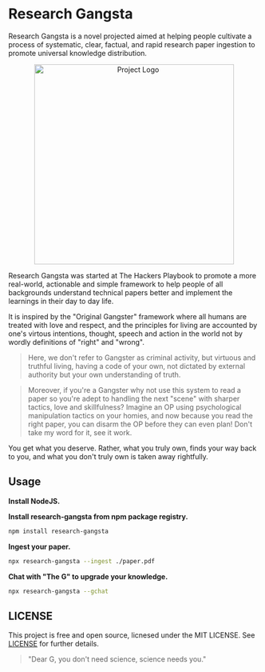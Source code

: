 # Research Gangsta

Research Gangsta is a novel projected aimed at helping people cultivate a process of systematic, clear, factual, and rapid research paper ingestion to promote universal knowledge distribution.

<p align="center">
  <img src="https://i.ibb.co/BVjqWcxS/Black-and-White-Modern-Streetwear-Sport-Logo.png" alt="Project Logo" width="400"/>
</p>

Research Gangsta was started at The Hackers Playbook to promote a more real-world, actionable and simple framework to help people of all backgrounds understand technical papers better and implement the learnings in their day to day life.

It is inspired by the "Original Gangster" framework where all humans are treated with love and respect, and the principles for living are accounted by one's virtous intentions, thought, speech and action in the world not by wordly definitions of "right" and "wrong".

> Here, we don't refer to Gangster as criminal activity, but virtuous and truthful living, having a code of your own, not dictated by external authority but your own understanding of truth.

> Moreover, if you're a Gangster why not use this system to read a paper so you're adept to handling the next "scene" with sharper tactics, love and skillfulness? Imagine an OP using psychological manipulation tactics on your homies, and now because you read the right paper, you can disarm the OP before they can even plan! Don't take my word for it, see it work.

You get what you deserve. Rather, what you truly own, finds your way back to you, and what you don't truly own is taken away rightfully.

## Usage

**Install NodeJS.**

**Install research-gangsta from npm package registry.**

```bash
npm install research-gangsta
```

**Ingest your paper.**

```bash
npx research-gangsta --ingest ./paper.pdf
```

**Chat with "The G" to upgrade your knowledge.**

```bash
npx research-gangsta --gchat
```

## LICENSE

This project is free and open source, licnesed under the MIT LICENSE. See [LICENSE](./LICENSE.md) for further details.

> "Dear G, you don't need science, science needs you."
